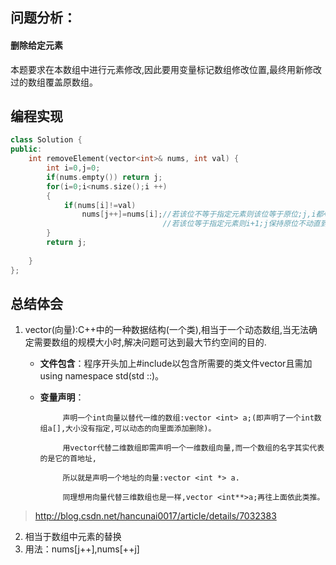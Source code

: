 ## 问题分析：
#### 删除给定元素
本题要求在本数组中进行元素修改,因此要用变量标记数组修改位置,最终用新修改过的数组覆盖原数组。
## 编程实现
```C++
class Solution {
public:
    int removeElement(vector<int>& nums, int val) {
        int i=0,j=0;
        if(nums.empty()) return j;
        for(i=0;i<nums.size();i ++)
        {
            if(nums[i]!=val)
                nums[j++]=nums[i];//若该位不等于指定元素则该位等于原位;j,i都+1;进行下一位.
                                  //若该位等于指定元素则i+1;j保持原位不动直到在不是指定元素的位置将值赋给j位置.
        }
        return j;
        
    }
};
```
## 总结体会
1. vector(向量):C++中的一种数据结构(一个类),相当于一个动态数组,当无法确定需要数组的规模大小时,解决问题可达到最大节约空间的目的. 
   * **文件包含**：程序开头加上#include<vector>以包含所需要的类文件vector且需加using namespace std(std ::)。
   * **变量声明**：
              
              声明一个int向量以替代一维的数组:vector <int> a;(即声明了一个int数组a[],大小没有指定,可以动态的向里面添加删除)。
   
              用vector代替二维数组即需声明一个一维数组向量,而一个数组的名字其实代表的是它的首地址,
              
              所以就是声明一个地址的向量:vector <int *> a.
              
              同理想用向量代替三维数组也是一样,vector <int**>a;再往上面依此类推。
> http://blog.csdn.net/hancunai0017/article/details/7032383
2. 相当于数组中元素的替换
3. 用法：nums[j++],nums[++j]
